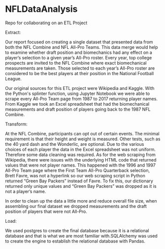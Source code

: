 # NFLDataAnalysis
Repo for collaborating on an ETL Project

Extract:

Our report focused on creating a single dataset that presented data from both the NFL Combine and NFL All-Pro Teams. This data merge would help to examine whether draft position and biomechanics had any effect on a player’s selection to a given year’s All-Pro roster. Every year, top college prospects are invited to the NFL Combine where exact biomechanical measurements are taken. Those selected to each year’s All-Pro roster are considered to be the best players at their position in the National Football League. 

Our original sources for this ETL project were Wikipedia and Kaggle. With the Python's splinter function, using Jupyter Notebook we were able to scrape every All-Pro Team page from 1987 to 2017 returning player names. From Kaggle we took an Excel spreadsheet that had the biomechanical measurements and draft position of players going back to the 1987 NFL Combine. 

Transform:

At the NFL Combine, participants can opt out of certain events. The minimal requirement is that their height and weight is measured. Other tests, such as the 40 yard dash and the Wonderlic, are optional. Due to the various choices of each player the data in the Excel spreadsheet was not uniform. Therefore some data cleaning was required. As for the web scraping from Wikipedia, there were issues with the underlying HTML code that returned values that were not player names. This happened with the 1996 and 1997 All-Pro Team page where the First Team All-Pro Quarterback selection, Brett Favre, was not a hyperlink so our web scraping script in Python returned “Green Bay Packers” instead of Favre. To fix this, our dictionary returned only unique values and “Green Bay Packers” was dropped as it is not a player’s name. 

In order to clean up the data a little more and reduce overall file size, when assembling our final dataset we dropped measurements and the draft position of players that were not All-Pro. 

Load:

We used postgres to create the final database because it is a relational database and that is what we are most familiar with.SQLAlchemy was used to create the engine to establish the relational database with Pandas. 
